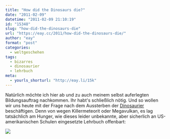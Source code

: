 ```yaml
---
title: "How did the Dinosaurs die?"
date: "2011-02-09"
datetime: "2011-02-09 21:10:19"
id: "15348"
slug: "how-did-the-dinosaurs-die"
url: "https://eay.cc/2011/how-did-the-dinosaurs-die/"
author: "eay"
format: "post"
categories:
  - weltgeschehen
tags:
  - bizarres
  - dinosaurier
  - lehrbuch
meta:
  - yourls_shorturl: "http://eay.li/15k"
---
```


Natürlich möchte ich hier ab und zu auch meinem selbst auferlegten Bildungsauftrag nachkommen. Ihr habt's schließlich nötig. Und so wollen wir uns heute mit der Frage nach dem Aussterben der [Dinosaurier](//eay.cc/tag/dinosaurier/) beschäftigen. Denn von wegen Killermeteorit oder Megavulkan, es lag tatsächlich am Hunger, wie dieses leider unbekannte, aber sicherlich an US-amerikanischen Schulen eingesetzte Lehrbuch offenbart:

![](https://eay.cc/uploads/2011/howdidthedinosaursdie.jpg)
